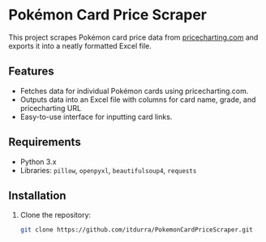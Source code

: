 # Pokémon Card Price Scraper

This project scrapes Pokémon card price data from [pricecharting.com](https://www.pricecharting.com/) and exports it into a neatly formatted Excel file.

## Features
- Fetches data for individual Pokémon cards using pricecharting.com.
- Outputs data into an Excel file with columns for card name, grade, and pricecharting URL
- Easy-to-use interface for inputting card links.

## Requirements
- Python 3.x
- Libraries: `pillow`, `openpyxl`, `beautifulsoup4`, `requests`

## Installation
1. Clone the repository:
   ```bash
   git clone https://github.com/itdurra/PokemonCardPriceScraper.git
